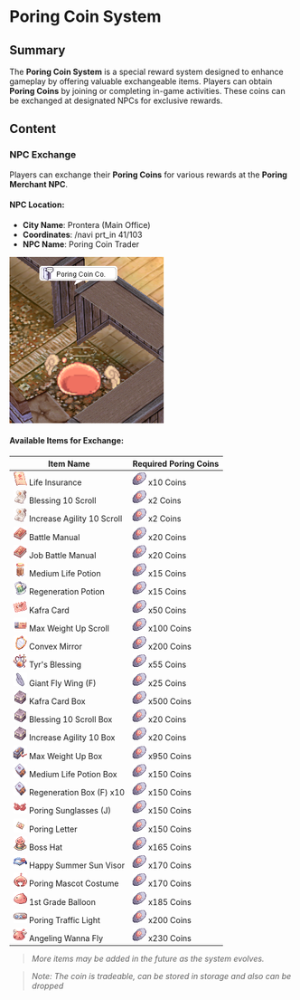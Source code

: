 # Poring Coin System

## Summary
The **Poring Coin System** is a special reward system designed to enhance gameplay by offering valuable exchangeable items. Players can obtain **Poring Coins** by joining or completing in-game activities. These coins can be exchanged at designated NPCs for exclusive rewards.

## Content

### NPC Exchange
Players can exchange their **Poring Coins** for various rewards at the **Poring Merchant NPC**.

#### **NPC Location**:
- **City Name**: Prontera (Main Office)
- **Coordinates**: /navi prt_in 41/103
- **NPC Name**: Poring Coin Trader

![Poring Coin Trader](assets/npc/poring_coin_trader.png)

#### **Available Items for Exchange**:
| Item Name              | Required Poring Coins |
|------------------------|----------------------|
| ![12265](assets/item/12265.png) Life Insurance<br> | ![ 3 Coins ](assets/item/7539.png) x10 Coins |
| ![12215](assets/item/12215.png) Blessing 10 Scroll<br> | ![ 5 Coins ](assets/item/7539.png) x2 Coins |
| ![12216](assets/item/12216.png) Increase Agility 10 Scroll<br> | ![ 5 Coins ](assets/item/7539.png) x2 Coins |
| ![12208](assets/item/12208.png) Battle Manual<br> | ![ 5 Coins ](assets/item/7539.png) x20 Coins |
| ![14592](assets/item/14592.png) Job Battle Manual<br> | ![ 5 Coins ](assets/item/7539.png) x20 Coins |
| ![14535](assets/item/14535.png) Medium Life Potion<br> | ![ 10 Coins ](assets/item/7539.png) x15 Coins |
| ![14537](assets/item/14537.png) Regeneration Potion<br> | ![ 10 Coins ](assets/item/7539.png) x15 Coins |
| ![12211](assets/item/12211.png) Kafra Card<br> | ![ 15 Coins ](assets/item/7539.png) x50 Coins |
| ![7776](assets/item/7776.png) Max Weight Up Scroll<br> | ![ 70 Coins ](assets/item/7539.png) x100 Coins |
| ![12214](assets/item/12214.png) Convex Mirror<br> | ![ 200 Coins ](assets/item/7539.png) x200 Coins |
| ![14601](assets/item/14601.png) Tyr's Blessing<br> | ![ 55 Coins ](assets/item/7539.png) x55 Coins |
| ![12438](assets/item/12438.png) Giant Fly Wing (F)<br> | ![ 55 Coins ](assets/item/7539.png) x25 Coins |
| ![12909](assets/item/12909.png) Kafra Card Box<br> | ![ 65 Coins ](assets/item/7539.png) x500 Coins |
| ![12913](assets/item/12913.png) Blessing 10 Scroll Box<br> | ![ 50 Coins ](assets/item/7539.png) x20 Coins |
| ![13698](assets/item/13698.png) Increase Agility 10 Box<br> | ![ 50 Coins ](assets/item/7539.png) x20 Coins |
| ![13710](assets/item/13710.png) Max Weight Up Box<br> | ![ 700 Coins ](assets/item/7539.png) x950 Coins |
| ![13714](assets/item/13714.png) Medium Life Potion Box<br> | ![ 100 Coins ](assets/item/7539.png) x150 Coins |
| ![14113](assets/item/14113.png) Regeneration Box (F) x10<br> | ![ 100 Coins ](assets/item/7539.png) x150 Coins |
| ![20295](assets/item/20295.png) Poring Sunglasses (J)<br> | ![ 150 Coins ](assets/item/7539.png) x150 Coins |
| ![19672](assets/item/19672.png) Poring Letter<br> | ![ 150 Coins ](assets/item/7539.png) x150 Coins |
| ![19631](assets/item/19631.png) Boss Hat<br> | ![ 165 Coins ](assets/item/7539.png) x165 Coins |
| ![31051](assets/item/31051.png) Happy Summer Sun Visor<br> | ![ 170 Coins ](assets/item/7539.png) x170 Coins |
| ![20133](assets/item/20133.png) Poring Mascot Costume<br> | ![ 170 Coins ](assets/item/7539.png) x170 Coins |
| ![20416](assets/item/20416.png) 1st Grade Balloon<br> | ![ 185 Coins ](assets/item/7539.png) x185 Coins |
| ![31404](assets/item/31404.png) Poring Traffic Light<br> | ![ 200 Coins ](assets/item/7539.png) x200 Coins |
| ![31090](assets/item/31090.png) Angeling Wanna Fly<br> | ![ 230 Coins ](assets/item/7539.png) x230 Coins |


> *More items may be added in the future as the system evolves.*

> *Note: The coin is tradeable, can be stored in storage and also can be dropped*


